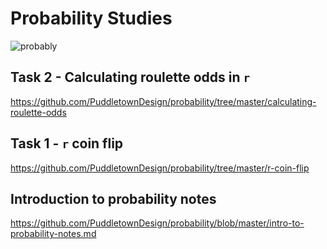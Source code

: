 # Probability Studies

![probably](https://imgs.xkcd.com/comics/seashell.png)

## Task 2 - Calculating roulette odds in `r`

<https://github.com/PuddletownDesign/probability/tree/master/calculating-roulette-odds>

## Task 1 - `r` coin flip

<https://github.com/PuddletownDesign/probability/tree/master/r-coin-flip>

## Introduction to probability notes

<https://github.com/PuddletownDesign/probability/blob/master/intro-to-probability-notes.md>
